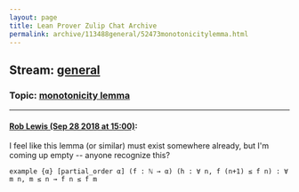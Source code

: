 ```yaml
---
layout: page
title: Lean Prover Zulip Chat Archive 
permalink: archive/113488general/52473monotonicitylemma.html
---
```


## Stream: [general](index.html)
### Topic: [monotonicity lemma](52473monotonicitylemma.html)

---

#### [Rob Lewis (Sep 28 2018 at 15:00)](https://leanprover.zulipchat.com/#narrow/stream/113488-general/topic/monotonicity%20lemma/near/134821924):
I feel like this lemma (or similar) must exist somewhere already, but I'm coming up empty -- anyone recognize this?
```lean
example {α} [partial_order α] (f : ℕ → α) (h : ∀ n, f (n+1) ≤ f n) : ∀ m n, m ≤ n → f n ≤ f m
```

